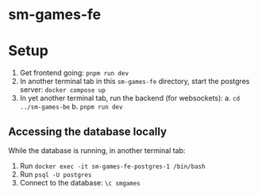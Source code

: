 # sm-games-fe

# Setup

1. Get frontend going: `pnpm run dev`
1. In another terminal tab in this `sm-games-fe` directory, start the postgres server: `docker compose up`
1. In yet another terminal tab, run the backend (for websockets):
   a. `cd ../sm-games-be`
   b. `pnpm run dev`

## Accessing the database locally

While the database is running, in another terminal tab:

1. Run `docker exec -it sm-games-fe-postgres-1 /bin/bash`
1. Run `psql -U postgres`
1. Connect to the database: `\c smgames`

